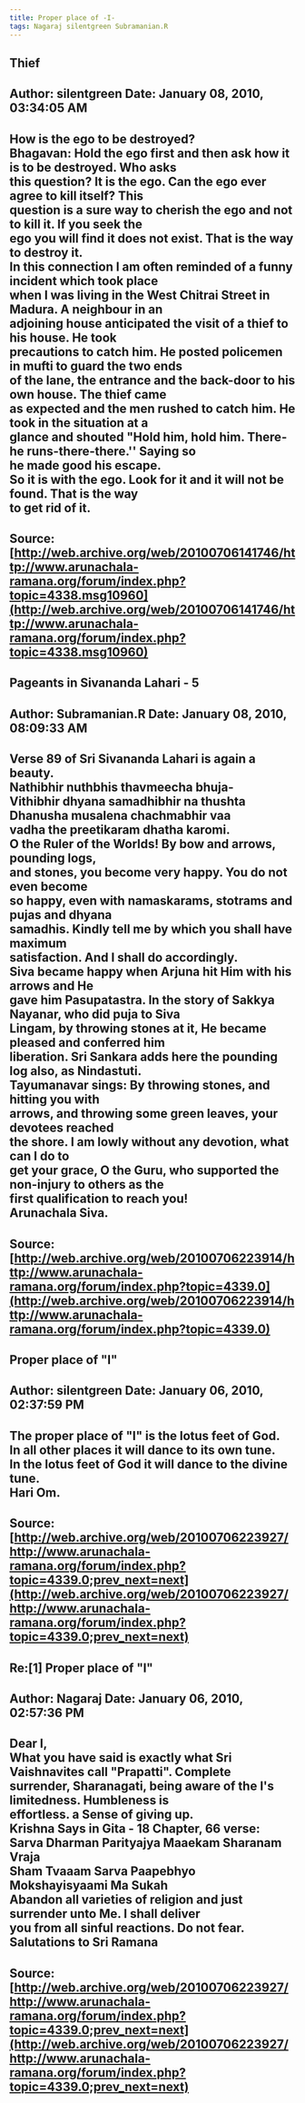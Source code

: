 ```yaml
--- 
title: Proper place of -I-   
tags: Nagaraj silentgreen Subramanian.R  
---  
```

## Thief  
Author: silentgreen         Date: January 08, 2010, 03:34:05 AM  
---  
How is the ego to be destroyed?   
Bhagavan: Hold the ego first and then ask how it is to be destroyed. Who asks  
this question? It is the ego. Can the ego ever agree to kill itself? This  
question is a sure way to cherish the ego and not to kill it. If you seek the  
ego you will find it does not exist. That is the way to destroy it.   
In this connection I am often reminded of a funny incident which took place  
when I was living in the West Chitrai Street in Madura. A neighbour in an  
adjoining house anticipated the visit of a thief to his house. He took  
precautions to catch him. He posted policemen in mufti to guard the two ends  
of the lane, the entrance and the back-door to his own house. The thief came  
as expected and the men rushed to catch him. He took in the situation at a  
glance and shouted "Hold him, hold him. There-he runs-there-there.'' Saying so  
he made good his escape.   
So it is with the ego. Look for it and it will not be found. That is the way  
to get rid of it.
 ---  
Source:[http://web.archive.org/web/20100706141746/http://www.arunachala-ramana.org/forum/index.php?topic=4338.msg10960](http://web.archive.org/web/20100706141746/http://www.arunachala-ramana.org/forum/index.php?topic=4338.msg10960)   
---  

## Pageants in Sivananda Lahari - 5  
Author: Subramanian.R       Date: January 08, 2010, 08:09:33 AM  
---  
Verse 89 of Sri Sivananda Lahari is again a beauty.   
Nathibhir nuthbhis thavmeecha bhuja-   
Vithibhir dhyana samadhibhir na thushta   
Dhanusha musalena chachmabhir vaa   
vadha the preetikaram dhatha karomi.   
O the Ruler of the Worlds! By bow and arrows, pounding logs,   
and stones, you become very happy. You do not even become   
so happy, even with namaskarams, stotrams and pujas and dhyana   
samadhis. Kindly tell me by which you shall have maximum   
satisfaction. And I shall do accordingly.   
Siva became happy when Arjuna hit Him with his arrows and He   
gave him Pasupatastra. In the story of Sakkya Nayanar, who did puja to Siva  
Lingam, by throwing stones at it, He became pleased and conferred him  
liberation. Sri Sankara adds here the pounding   
log also, as Nindastuti.   
Tayumanavar sings: By throwing stones, and hitting you with   
arrows, and throwing some green leaves, your devotees reached   
the shore. I am lowly without any devotion, what can I do to   
get your grace, O the Guru, who supported the non-injury to others as the  
first qualification to reach you!   
Arunachala Siva.
 ---  
Source:[http://web.archive.org/web/20100706223914/http://www.arunachala-ramana.org/forum/index.php?topic=4339.0](http://web.archive.org/web/20100706223914/http://www.arunachala-ramana.org/forum/index.php?topic=4339.0)   
---  

## Proper place of "I"  
Author: silentgreen         Date: January 06, 2010, 02:37:59 PM  
---  
The proper place of "I" is the lotus feet of God.   
In all other places it will dance to its own tune.   
In the lotus feet of God it will dance to the divine tune.   
Hari Om.
 ---  
Source:[http://web.archive.org/web/20100706223927/http://www.arunachala-ramana.org/forum/index.php?topic=4339.0;prev_next=next](http://web.archive.org/web/20100706223927/http://www.arunachala-ramana.org/forum/index.php?topic=4339.0;prev_next=next)   
---  

## Re:[1] Proper place of "I"  
Author: Nagaraj             Date: January 06, 2010, 02:57:36 PM  
---  
Dear I,   
What you have said is exactly what Sri Vaishnavites call "Prapatti". Complete  
surrender, Sharanagati, being aware of the I's limitedness. Humbleness is  
effortless. a Sense of giving up.   
Krishna Says in Gita - 18 Chapter, 66 verse: Sarva Dharman Parityajya Maaekam Sharanam Vraja   
Sham Tvaaam Sarva Paapebhyo Mokshayisyaami Ma Sukah   
Abandon all varieties of religion and just surrender unto Me. I shall deliver  
you from all sinful reactions. Do not fear.   
Salutations to Sri Ramana
 ---  
Source:[http://web.archive.org/web/20100706223927/http://www.arunachala-ramana.org/forum/index.php?topic=4339.0;prev_next=next](http://web.archive.org/web/20100706223927/http://www.arunachala-ramana.org/forum/index.php?topic=4339.0;prev_next=next)   
---  

